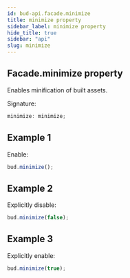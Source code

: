 ```yaml
---
id: bud-api.facade.minimize
title: minimize property
sidebar_label: minimize property
hide_title: true
sidebar: "api"
slug: minimize
---
```


## Facade.minimize property

Enables minification of built assets.

Signature:

```typescript
minimize: minimize;
```

## Example 1

Enable:

```js
bud.minimize();
```

## Example 2

Explicitly disable:

```js
bud.minimize(false);
```

## Example 3

Explicitly enable:

```js
bud.minimize(true);
```
